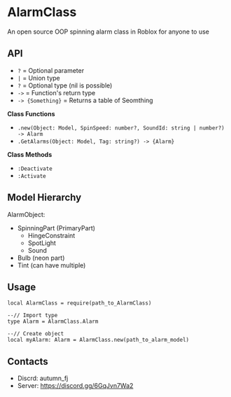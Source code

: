 # AlarmClass
An open source OOP spinning alarm class in Roblox for anyone to use

## API
- `?` = Optional parameter
- `|` = Union type
- `?` = Optional type (nil is possible)
- `->` = Function's return type
- `-> {Something}` = Returns a table of Seomthing

**Class Functions**
- `.new(Object: Model, SpinSpeed: number?, SoundId: string | number?) -> Alarm`
- `.GetAlarms(Object: Model, Tag: string?) -> {Alarm}`

**Class Methods**
- `:Deactivate`
- `:Activate`

## Model Hierarchy
AlarmObject:
- SpinningPart (PrimaryPart)
  - HingeConstraint
  - SpotLight
  - Sound
- Bulb (neon part)
- Tint (can have multiple)

## Usage
```luau
local AlarmClass = require(path_to_AlarmClass)

--// Import type
type Alarm = AlarmClass.Alarm

--// Create object
local myAlarm: Alarm = AlarmClass.new(path_to_alarm_model)
```

## Contacts
- Discrd: autumn_fj
- Server: https://discord.gg/6GqJvn7Wa2
